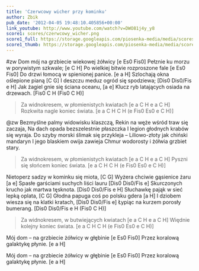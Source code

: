 ```yaml
---
title: 'Czerwcowy wicher przy kominku'
author: Zbik
pub_date: '2012-04-05 19:48:10.405856+00:00'
link_youtube: http://www.youtube.com/watch?v=DWO81j4y_y8
score1: scores/czerwcowy_wicher.png
score1_full: https://storage.googleapis.com/piosenka-media/media/scores/czerwcowy_wicher.png
score1_thumb: https://storage.googleapis.com/piosenka-media/media/scores/czerwcowy_wicher.png.180x0_q85_upscale.jpg
---
```


#zw
Dom mój na grzbiecie wiekowej żółwicy [e Es0 Fis0]
Pełznie ku morzu w porywistym szkwale; [e C H]
Po wielkiej bitwie rozproszone fale [e Es0 Fis0]
Do drzwi łomocą w spienionej panice. [e a H]
Szlochają okna oślepione pianą [C G]
I deszczu meduz ogród się spodziewa; [Dis0 Dis0/Fis e H]
Jak żagiel gnie się ściana oceanu, [a e]
Klucz ryb latających osiada na drzewach. [Fis0 C H (Fis0 C H)]

>Za widnokresem, w płomienistych kwiatach [e a C H e a C H]
>Rozkwita nagle koniec świata. [e a C H C H (e Fis0 Es0 e C H)]

@zw
Bezmyślne palmy widowisku klaszczą,
Rekin na węże wśród traw się zaczaja,
Na dach opada bezszelestnie płaszczka
I legion głodnych krabów się wyraja.
Do szyby morski ślimak się przykleja –
Liliowo-złoty jak chiński mandaryn
I jego blaskiem owija zawieja
Chmur wodorosty i żółwia grzbiet stary.

>Za widnokresem, w płomienistych kwiatach [e a C H e a C H]
>Pyszni się słońcem koniec świata. [e a C H C H (e Fis0 Es0 e C H)]

Nietoperz sadzy w kominku się miota, [C G]
Wyżera chciwie gąsienice żaru [a e]
Spasłe garściami suchych liści lauru [Dis0 Dis0/Fis e]
Skurczonych krucho jak martwa tęsknota. [Dis0 Dis0/Fis e H]
Słuchawkę pająk w sieć lepką oplata, [C G]
Głodna papuga coś po polsku gdera [a H]
I dziobem wiesza się na klatki kratach, [Dis0 Dis0/Fis e]
Łypiąc na kurzem porosły bumerang. [Dis0 Dis0/Fis e H (Fis0 C H)]

>Za widnokresem, w butwiejących kwiatach  [e a C H e a C H]
>Więdnie kolejny koniec świata. [e a C H C H (e Fis0 Es0 e C H)]

Mój dom – na grzbiecie żółwicy w głębinie [e Es0 Fis0]
Przez koralową galaktykę płynie. [e a H]

Mój dom – na grzbiecie żółwicy w głębinie [e Es0 Fis0]
Przez koralową galaktykę płynie. [e a H]